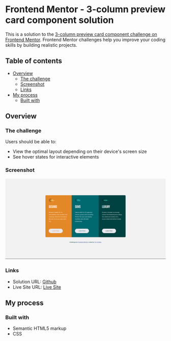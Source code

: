 # Frontend Mentor - 3-column preview card component solution

This is a solution to the [3-column preview card component challenge on Frontend Mentor](https://www.frontendmentor.io/challenges/3column-preview-card-component-pH92eAR2-). Frontend Mentor challenges help you improve your coding skills by building realistic projects. 

## Table of contents

- [Overview](#overview)
  - [The challenge](#the-challenge)
  - [Screenshot](#screenshot)
  - [Links](#links)
- [My process](#my-process)
  - [Built with](#built-with)

## Overview

### The challenge

Users should be able to:

- View the optimal layout depending on their device's screen size
- See hover states for interactive elements

### Screenshot

![](./design/desktop-result.png)

### Links

- Solution URL: [Github](https://github.com/timavidon/3-column-preview-card-component)
- Live Site URL: [Live Site](https://timavidon.github.io/3-column-preview-card-component/)

## My process

### Built with

- Semantic HTML5 markup
- CSS


